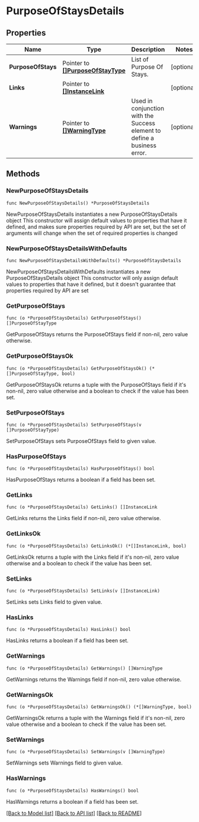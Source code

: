 # PurposeOfStaysDetails

## Properties

Name | Type | Description | Notes
------------ | ------------- | ------------- | -------------
**PurposeOfStays** | Pointer to [**[]PurposeOfStayType**](PurposeOfStayType.md) | List of Purpose Of Stays. | [optional] 
**Links** | Pointer to [**[]InstanceLink**](InstanceLink.md) |  | [optional] 
**Warnings** | Pointer to [**[]WarningType**](WarningType.md) | Used in conjunction with the Success element to define a business error. | [optional] 

## Methods

### NewPurposeOfStaysDetails

`func NewPurposeOfStaysDetails() *PurposeOfStaysDetails`

NewPurposeOfStaysDetails instantiates a new PurposeOfStaysDetails object
This constructor will assign default values to properties that have it defined,
and makes sure properties required by API are set, but the set of arguments
will change when the set of required properties is changed

### NewPurposeOfStaysDetailsWithDefaults

`func NewPurposeOfStaysDetailsWithDefaults() *PurposeOfStaysDetails`

NewPurposeOfStaysDetailsWithDefaults instantiates a new PurposeOfStaysDetails object
This constructor will only assign default values to properties that have it defined,
but it doesn't guarantee that properties required by API are set

### GetPurposeOfStays

`func (o *PurposeOfStaysDetails) GetPurposeOfStays() []PurposeOfStayType`

GetPurposeOfStays returns the PurposeOfStays field if non-nil, zero value otherwise.

### GetPurposeOfStaysOk

`func (o *PurposeOfStaysDetails) GetPurposeOfStaysOk() (*[]PurposeOfStayType, bool)`

GetPurposeOfStaysOk returns a tuple with the PurposeOfStays field if it's non-nil, zero value otherwise
and a boolean to check if the value has been set.

### SetPurposeOfStays

`func (o *PurposeOfStaysDetails) SetPurposeOfStays(v []PurposeOfStayType)`

SetPurposeOfStays sets PurposeOfStays field to given value.

### HasPurposeOfStays

`func (o *PurposeOfStaysDetails) HasPurposeOfStays() bool`

HasPurposeOfStays returns a boolean if a field has been set.

### GetLinks

`func (o *PurposeOfStaysDetails) GetLinks() []InstanceLink`

GetLinks returns the Links field if non-nil, zero value otherwise.

### GetLinksOk

`func (o *PurposeOfStaysDetails) GetLinksOk() (*[]InstanceLink, bool)`

GetLinksOk returns a tuple with the Links field if it's non-nil, zero value otherwise
and a boolean to check if the value has been set.

### SetLinks

`func (o *PurposeOfStaysDetails) SetLinks(v []InstanceLink)`

SetLinks sets Links field to given value.

### HasLinks

`func (o *PurposeOfStaysDetails) HasLinks() bool`

HasLinks returns a boolean if a field has been set.

### GetWarnings

`func (o *PurposeOfStaysDetails) GetWarnings() []WarningType`

GetWarnings returns the Warnings field if non-nil, zero value otherwise.

### GetWarningsOk

`func (o *PurposeOfStaysDetails) GetWarningsOk() (*[]WarningType, bool)`

GetWarningsOk returns a tuple with the Warnings field if it's non-nil, zero value otherwise
and a boolean to check if the value has been set.

### SetWarnings

`func (o *PurposeOfStaysDetails) SetWarnings(v []WarningType)`

SetWarnings sets Warnings field to given value.

### HasWarnings

`func (o *PurposeOfStaysDetails) HasWarnings() bool`

HasWarnings returns a boolean if a field has been set.


[[Back to Model list]](../README.md#documentation-for-models) [[Back to API list]](../README.md#documentation-for-api-endpoints) [[Back to README]](../README.md)


